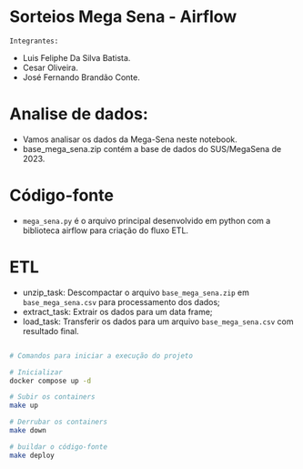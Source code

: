 # Sorteios Mega Sena - Airflow

`Integrantes:`
- Luis Feliphe Da Silva Batista.
- Cesar Oliveira.
- José Fernando Brandão Conte.

# Analise de dados:
- Vamos analisar os dados da Mega-Sena neste notebook.
- base_mega_sena.zip contém a base de dados do SUS/MegaSena de 2023.

# Código-fonte
- `mega_sena.py` é o arquivo principal desenvolvido em python com a biblioteca airflow para criação do fluxo ETL.

# ETL
- unzip_task: Descompactar o arquivo `base_mega_sena.zip` em `base_mega_sena.csv` para processamento dos dados;
- extract_task: Extrair os dados para um data frame;
- load_task: Transferir os dados para um arquivo `base_mega_sena.csv` com resultado final.

```bash

# Comandos para iniciar a execução do projeto

# Inicializar
docker compose up -d

# Subir os containers
make up

# Derrubar os containers
make down

# buildar o código-fonte
make deploy
